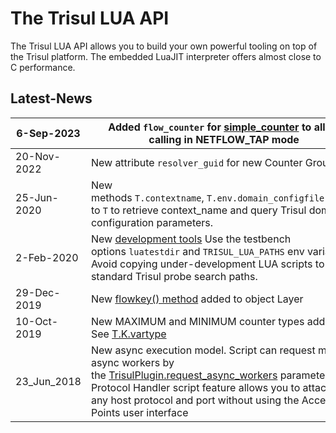 # The Trisul LUA API

The Trisul LUA API allows you to build your own powerful tooling on top of the Trisul platform. The embedded LuaJIT interpreter offers almost close to C performance.

## Latest-News

| 6-Sep-2023  | Added `flow_counter` for [simple_counter](https://trisul.org/docs/lua/simple_counter.html#table_simplecounter) to allow calling in NETFLOW_TAP mode                                                                                                                                                                              |
| ----------- | -------------------------------------------------------------------------------------------------------------------------------------------------------------------------------------------------------------------------------------------------------------------------------------------------------------------------------- |
| 20-Nov-2022 | New attribute `resolver_guid` for new Counter Groups                                                                                                                                                                                                                                                                             |
| 25-Jun-2020 | New methods `T.contextname`, `T.env.domain_configfile` added to `T` to retrieve context_name and query Trisul domain configuration parameters.                                                                                                                                                                                   |
| 2-Feb-2020  | New [development tools](https://trisul.org/docs/lua/debugger.html) Use the testbench options `luatestdir` and `TRISUL_LUA_PATHS` env variable. Avoid copying under-development LUA scripts to standard Trisul probe search paths.                                                                                                |
| 29-Dec-2019 | New [flowkey() method](https://trisul.org/docs/lua/obj_layer.html) added to object Layer                                                                                                                                                                                                                                         |
| 10-Oct-2019 | New MAXIMUM and MINIMUM counter types added. See [T.K.vartype](https://trisul.org/docs/lua/obj_globalt.html#constants_t.k.vartype)                                                                                                                                                                                               |
| 23_Jun_2018 | New async execution model. Script can request more async workers by the [TrisulPlugin.request_async_workers](https://trisul.org/docs/lua/basics.html#structure_of_a_lua_script) parameter. New Protocol Handler script feature allows you to attach to any host protocol and port without using the Access Points user interface |
